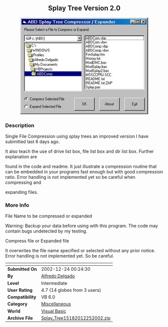 ﻿<div align="center">

## Splay Tree Version 2\.0

<img src="PIC20021225137483769.jpg">
</div>

### Description

Single File Compression using splay trees an improved version I have submitted last 6 days ago.

It also teach the use of drive list box, file list box and dir list box. Further explanation are

found in the code and readme. It just illustrate a compression routine that can be embedded in your programs fast enough but with good compression ratio. Error handling is not implemented yet so be careful when compressing and

expanding files.
 
### More Info
 
File Name to be compressed or expanded

Warning: Backup your data before using with this program. The code may contain bugs undetected by my testing.

Compress file or Expanded file

It overwrites the file name specified or selected without any prior notice. Error handling is not implemented yet. So be careful.


<span>             |<span>
---                |---
**Submitted On**   |2002-12-24 00:24:30
**By**             |[Alfredo Delgado](https://github.com/Planet-Source-Code/PSCIndex/blob/master/ByAuthor/alfredo-delgado.md)
**Level**          |Intermediate
**User Rating**    |4.7 (14 globes from 3 users)
**Compatibility**  |VB 6\.0
**Category**       |[Miscellaneous](https://github.com/Planet-Source-Code/PSCIndex/blob/master/ByCategory/miscellaneous__1-1.md)
**World**          |[Visual Basic](https://github.com/Planet-Source-Code/PSCIndex/blob/master/ByWorld/visual-basic.md)
**Archive File**   |[Splay\_Tree15182012252002\.zip](https://github.com/Planet-Source-Code/alfredo-delgado-splay-tree-version-2-0__1-41837/archive/master.zip)








